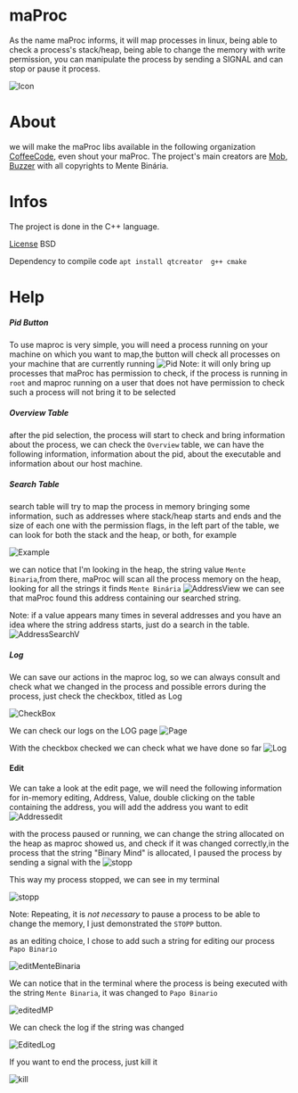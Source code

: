 # maProc
As the name maProc informs, it will map processes in linux, being able  to check a process's stack/heap, being able to change the memory with write permission,  you can manipulate the process by sending a SIGNAL and can stop or pause it process.

![Icon](src/assets/maProc.png)

# About
we will make the maProc libs available in the following organization [CoffeeCode](https://github.com/0xc0ffeec0de), even shout your maProc.
The project's main creators are [Mob](https://github.com/VitorMob), [Buzzer](https://github.com/AandersonL) with all copyrights to Mente Binária.


# Infos
The project is done in the C++ language.

[License](LICENSE) BSD

Dependency to compile code
`apt install qtcreator  g++ cmake`


# Help

##### Pid Button
To use maproc is very simple, you will need a process running on your machine on which you want to map,the button will check all processes on your machine that are currently running
![Pid](assets/pid.jpg) Note: it will only bring up processes that maProc has permission to check, if the process is running in `root` and maproc running on a user that does not have permission to check such a process will not bring it to be selected

##### Overview Table
after the pid selection, the process will start to check and bring information about the process, we can check the `Overview` table, we can have the following information, information about the pid, about the executable and information about our host machine.

##### Search Table

search table will try to map the process in memory
bringing some information, such as addresses where stack/heap starts and ends and the size of each one with the permission flags, in the left part of the table, we can look for both the stack and the heap, or both, for example

![Example](assets/search.jpg) 

we can notice that I'm looking in the heap, the string value `Mente Binaria`,from there, maProc will scan all the process memory on the heap, looking for all the strings it finds `Mente Binária`
![AddressView](assets/viewAddress.jpg) 
we can see that maProc found this address containing our searched string. 

Note: if a value appears many times in several addresses and you have an idea where the string address starts, just do a search in the table.
![AddressSearchV](assets/addressSearchV.jpg)


##### Log 

We can save our actions in the maproc log, so we can always consult and check what we changed in the process and possible errors during the process, just check the checkbox, titled as Log

![CheckBox](assets/checkBoxLog.jpg)

We can check our logs on the LOG page 
![Page](assets/pageLog.jpg)


With the checkbox checked we can check what we have done so far
![Log](assets/log.jpg)


#### Edit

We can take a look at the edit page, we will need the following information for in-memory editing, Address, Value, double clicking on the table containing the address, you will add the address you want to edit ![Addressedit](assets/addressEdit.jpg) 

with the process paused or running, we can change the string allocated on the heap as maproc showed us, and check if it was changed correctly,in the process that the string "Binary Mind" is allocated, I paused the process by sending a signal with the
 ![stopp](assets/stopp.jpg)

This way my process stopped, we can see in my terminal

![stopp](assets/sstopTerminal.jpg)


Note: Repeating, it is *not necessary* to pause a process to be able to change the memory, I just demonstrated the `STOPP` button.


as an editing choice, I chose to add such a string for editing our process `Papo Binario`

![editMenteBinaria](assets/editValueAddress.jpg)


We can notice that in the terminal where the process is being executed with the string `Mente Binaria`, it was changed to `Papo Binario`

![editedMP](assets/editedMP.jpg)

We can check the log if the string was changed

![EditedLog](assets/editedLog.jpg)

If you want to end the process, just kill it 

![kill](assets/kill.jpg)